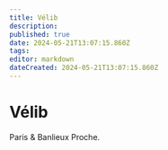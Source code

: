 ```yaml
---
title: Vélib
description: 
published: true
date: 2024-05-21T13:07:15.860Z
tags: 
editor: markdown
dateCreated: 2024-05-21T13:07:15.860Z
---
```


# Vélib

Paris & Banlieux Proche.

